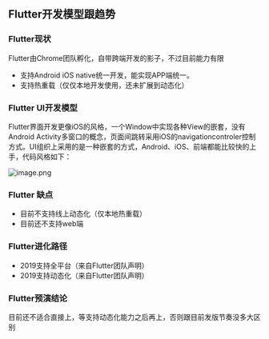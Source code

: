  
## Flutter开发模型跟趋势

### Flutter现状
Flutter由Chrome团队孵化，自带跨端开发的影子，不过目前能力有限

* 支持Android iOS native统一开发，能实现APP端统一。
* 支持热重载（仅仅本地开发使用，还未扩展到动态化）

###  Flutter UI开发模型

Flutter界面开发更像iOS的风格，一个Window中实现各种View的嵌套，没有Android Activity多窗口的概念，页面间跳转采用iOS的navigationcontroler控制方式。UI组织上采用的是一种嵌套的方式，Android、iOS、前端都能比较快的上手，代码风格如下：

![image.png](https://upload-images.jianshu.io/upload_images/1460468-17917fa3c42f99bf.png?imageMogr2/auto-orient/strip%7CimageView2/2/w/1240)


### Flutter 缺点

*  目前不支持线上动态化（仅本地热重载）
* 目前还不支持web端 

### Flutter进化路径

* 2019支持全平台（来自Flutter团队声明）
* 2019支持动态化（来自Flutter团队声明）

### Flutter预演结论

目前还不适合直接上，等支持动态化能力之后再上，否则跟目前发版节奏没多大区别